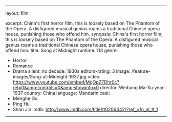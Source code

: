 ---

layout: film

excerpt: China's first horror film, this is loosely based on The Phantom of the Opera. A disfigured musical genius roams a traditional Chinese opera house, punishing those who offend him.
synopsis: China's first horror film, this is loosely based on The Phantom of the Opera. A disfigured musical genius roams a traditional Chinese opera house, punishing those who offend him.
title: Song at Midnight 
runtime: 113
genre:
- Horror
- Romance
- Drama
silent: no
decade: 1930s
editors-rating: 3
image:  /feature-images/Song-at-Midnight-1937.jpg
video: https://www.youtube.com/embed/MqOpZ7Dhr0c?rel=0&amp;controls=0&amp;showinfo=0
director: Weibang Ma-Xu 
year: 1937
country: China
language: Mandarin
cast:
- Menghe Gu
- Ping Hu
- Shan Jin
imdb: http://www.imdb.com/title/tt0206442/?ref_=fn_al_tt_1

--- 
